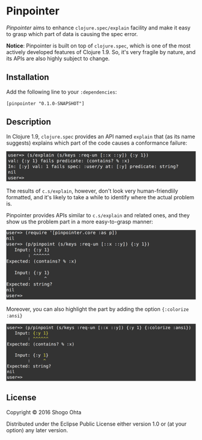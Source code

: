 # Pinpointer

_Pinpointer_ aims to enhance `clojure.spec/explain` facility and make it easy to grasp which part of data is causing the spec error.

**Notice**: Pinpointer is built on top of `clojure.spec`, which is one of the most actively developed features of Clojure 1.9. So, it's very fragile by nature, and its APIs are also highly subject to change.

## Installation

Add the following line to your `:dependencies`:

    [pinpointer "0.1.0-SNAPSHOT"]

## Description
In Clojure 1.9, `clojure.spec` provides an API named `explain` that (as its name suggests) explains which part of the code causes a conformance failure:

<img src="doc/images/explain-result.png" width="600">

The results of `c.s/explain`, however, don't look very human-friendlily formatted, and it's likely to take a while to identify where the actual problem is.

Pinpointer provides APIs similar to `c.s/explain` and related ones, and they show us the problem part in a more easy-to-grasp manner:

<img src="doc/images/pinpoint-result.png" width="600">

Moreover, you can also highlight the part by adding the option `{:colorize :ansi}`

<img src="doc/images/colorized-pinpoint-result.png" width="630">

## License

Copyright © 2016 Shogo Ohta

Distributed under the Eclipse Public License either version 1.0 or (at
your option) any later version.
